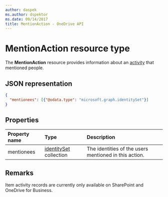 ```yaml
---
author: daspek
ms.author: dspektor
ms.date: 09/14/2017
title: MentionAction - OneDrive API
---
```

# MentionAction resource type

The **MentionAction** resource provides information about an [activity][] that mentioned people.

[activity]: itemActivity.md

## JSON representation

<!-- {
  "blockType": "resource",
  "optionalProperties": [ ],
  "@type": "microsoft.graph.mentionAction"
}-->

```json
{
  "mentionees": [{"@odata.type": "microsoft.graph.identitySet"}]
}
```

## Properties

| Property name | Type                       | Description
|:--------------|:---------------------------|:-----------------------------
| mentionees    | [identitySet][] collection | The identities of the users mentioned in this action.

[identitySet]: identitySet.md

## Remarks

Item activity records are currently only available on SharePoint and OneDrive for Business.

<!-- {
  "type": "#page.annotation",
  "description": "The MentionAction object provides information about who was mentioned during an activity.",
  "keywords": "activities,activity,action,mention",
  "section": "documentation",
  "tocPath": "Resources/MentionAction"
} -->
